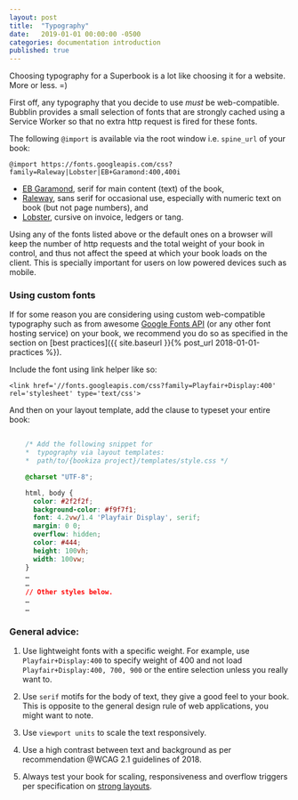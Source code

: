 ```yaml
---
layout: post
title:  "Typography"
date:   2019-01-01 00:00:00 -0500
categories: documentation introduction
published: true
---
```


Choosing typography for a Superbook is a lot like choosing it for a website. More or less. =)

First off, any typography that you decide to use _must_ be web-compatible. Bubblin provides a small selection of fonts that are strongly cached using a Service Worker so that no extra http request is fired for these fonts. 

The following `@import` is available via the root window i.e. `spine_url` of your book:

```
@import https://fonts.googleapis.com/css?family=Raleway|Lobster|EB+Garamond:400,400i

```



- [EB Garamond](https://fonts.google.com/specimen/EB+Garamond), serif for main content (text) of the book,
- [Raleway](https://fonts.google.com/specimen/Raleway), sans serif for occasional use, especially with numeric text on book (but not page numbers), and
- [Lobster](https://fonts.google.com/specimen/Lobster), cursive on invoice, ledgers or tang.

Using any of the fonts listed above or the default ones on a browser will keep the number of http requests and the total weight of your book in control, and thus not affect the speed at which your book loads on the client. This is specially important for users on low powered  devices such as mobile.

### Using custom fonts

If for some reason you are considering using custom web-compatible typography such as from awesome [Google Fonts API](https://developers.google.com/fonts/) (or any other font hosting service) on your book, we recommend you do so as specified in the section on [best practices]({{ site.baseurl }}{% post_url 2018-01-01-practices %}).

Include the font using link helper like so:

```HEAD
<link href='//fonts.googleapis.com/css?family=Playfair+Display:400' rel='stylesheet' type='text/css'>

```

And then on your layout template, add the clause to typeset your entire book:

```CSS
	
	/* Add the following snippet for
	*  typography via layout templates:
	*  path/to/{bookiza project}/templates/style.css */

	@charset "UTF-8";

	html, body {
	  color: #2f2f2f;
	  background-color: #f9f7f1;
	  font: 4.2vw/1.4 'Playfair Display', serif;
	  margin: 0 0;
	  overflow: hidden;
	  color: #444;
	  height: 100vh;
	  width: 100vw;
	}
	…
	…
	// Other styles below.
	…
	…
```

### General advice:

1. Use lightweight fonts with a specific weight. For example, use `Playfair+Display:400` to specify weight of 400 and not load `Playfair+Display:400, 700, 900` or the entire selection unless you really want to. 

2. Use `serif` motifs for the body of text, they give a good feel to your book. This is opposite to the general design rule of web applications, you might want to note.

3. Use `viewport units` to scale the text responsively. 

4. Use a high contrast between text and background as per recommendation @WCAG 2.1 guidelines of 2018. 

5. Always test your book for scaling, responsiveness and overflow triggers per specification on [strong layouts](https://bubblin.io/docs/layouts).

